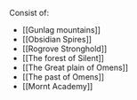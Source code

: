 Consist of:
- [[Gunlag mountains]]
- [[Obsidian Spires]]
- [[Rogrove Stronghold]]
- [[The forest of Silent]]
- [[The Great plain of Omens]]
- [[The past of Omens]]
- [[Mornt Academy]]